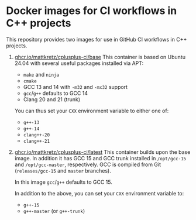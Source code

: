 # Docker images for CI workflows in C++ projects

This repository provides two images for use in GitHub CI workflows in C++ 
projects.

1. [ghcr.io/mattkretz/cplusplus-ci/base](https://github.com/users/mattkretz/packages/container/package/cplusplus-ci%2Fbase)
    This container is based on Ubuntu 24.04 with several useful packages 
    installed via APT:

    - `make` and `ninja`
    - `cmake`
    - GCC 13 and 14 with `-m32` and `-mx32` support
    - `gcc`/`g++` defaults to GCC 14
    - Clang 20 and 21 (trunk)

    You can thus set your `CXX` environment variable to either one of:

    - `g++-13`
    - `g++-14`
    - `clang++-20`
    - `clang++-21`

2. [ghcr.io/mattkretz/cplusplus-ci/latest](https://github.com/users/mattkretz/packages/container/package/cplusplus-ci%2Flatest)
    This container builds upon the base image. In addition it has GCC 15 and 
    GCC trunk installed in `/opt/gcc-15` and `/opt/gcc-master`, respectively. 
    GCC is compiled from Git (`releases/gcc-15` and `master` branches).

    In this image `gcc`/`g++` defaults to GCC 15.

    In addition to the above, you can set your `CXX` environment variable to:

    - `g++-15`
    - `g++-master` (or `g++-trunk`)
